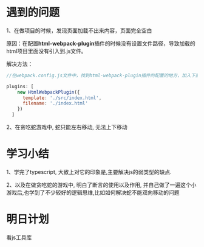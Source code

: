 # 遇到的问题

1、在做项目的时候，发现页面加载不出来内容，页面完全空白

原因：在配置**html-webpack-plugin**插件的时候没有设置文件路径，导致加载的html项目里面没有引入到.js文件。

解决方法：

```js
//在webpack.config.js文件中，找到html-webpack-plugin插件的配置的地方，加入下面的代码

plugins: [
    new HtmlWebpackPlugin({
      template: './src/index.html',
      filename: './index.html'
    })
  ]

```



2、在贪吃蛇游戏中, 蛇只能左右移动, 无法上下移动 



# 学习小结

1、学完了typescript, 大致上对它的印象是,主要解决js的弱类型的缺点.

2、以及在做贪吃蛇的游戏中, 明白了断言的使用以及作用, 并自己做了一遍这个小游戏后,也学到了不少较好的逻辑思维,比如如何解决蛇不能双向移动的问题





# 明日计划

看js工具库